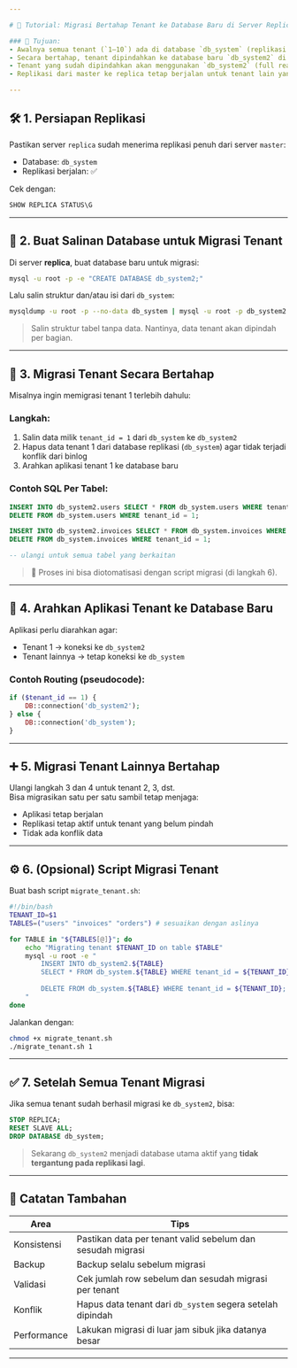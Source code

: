 ```yaml
---

# 📘 Tutorial: Migrasi Bertahap Tenant ke Database Baru di Server Replica

### 📌 Tujuan:
- Awalnya semua tenant (`1–10`) ada di database `db_system` (replikasi dari server utama).
- Secara bertahap, tenant dipindahkan ke database baru `db_system2` di server replica.
- Tenant yang sudah dipindahkan akan menggunakan `db_system2` (full read-write).
- Replikasi dari master ke replica tetap berjalan untuk tenant lain yang belum dipindah.

---
```


## 🛠️ 1. **Persiapan Replikasi**

Pastikan server `replica` sudah menerima replikasi penuh dari server `master`:
- Database: `db_system`
- Replikasi berjalan: ✅

Cek dengan:
```sql
SHOW REPLICA STATUS\G
```

---

## 🧱 2. **Buat Salinan Database untuk Migrasi Tenant**

Di server **replica**, buat database baru untuk migrasi:
```bash
mysql -u root -p -e "CREATE DATABASE db_system2;"
```

Lalu salin struktur dan/atau isi dari `db_system`:
```bash
mysqldump -u root -p --no-data db_system | mysql -u root -p db_system2
```

> Salin struktur tabel tanpa data. Nantinya, data tenant akan dipindah per bagian.

---

## 🔁 3. **Migrasi Tenant Secara Bertahap**

Misalnya ingin memigrasi tenant 1 terlebih dahulu:

### Langkah:
1. Salin data milik `tenant_id = 1` dari `db_system` ke `db_system2`
2. Hapus data tenant 1 dari database replikasi (`db_system`) agar tidak terjadi konflik dari binlog
3. Arahkan aplikasi tenant 1 ke database baru

### Contoh SQL Per Tabel:
```sql
INSERT INTO db_system2.users SELECT * FROM db_system.users WHERE tenant_id = 1;
DELETE FROM db_system.users WHERE tenant_id = 1;

INSERT INTO db_system2.invoices SELECT * FROM db_system.invoices WHERE tenant_id = 1;
DELETE FROM db_system.invoices WHERE tenant_id = 1;

-- ulangi untuk semua tabel yang berkaitan
```

> 🔁 Proses ini bisa diotomatisasi dengan script migrasi (di langkah 6).

---

## 🔄 4. **Arahkan Aplikasi Tenant ke Database Baru**

Aplikasi perlu diarahkan agar:
- Tenant 1 → koneksi ke `db_system2`
- Tenant lainnya → tetap koneksi ke `db_system`

### Contoh Routing (pseudocode):
```php
if ($tenant_id == 1) {
    DB::connection('db_system2');
} else {
    DB::connection('db_system');
}
```

---

## ➕ 5. **Migrasi Tenant Lainnya Bertahap**

Ulangi langkah 3 dan 4 untuk tenant 2, 3, dst.  
Bisa migrasikan satu per satu sambil tetap menjaga:

- Aplikasi tetap berjalan
- Replikasi tetap aktif untuk tenant yang belum pindah
- Tidak ada konflik data

---

## ⚙️ 6. **(Opsional) Script Migrasi Tenant**

Buat bash script `migrate_tenant.sh`:

```bash
#!/bin/bash
TENANT_ID=$1
TABLES=("users" "invoices" "orders") # sesuaikan dengan aslinya

for TABLE in "${TABLES[@]}"; do
    echo "Migrating tenant $TENANT_ID on table $TABLE"
    mysql -u root -e "
        INSERT INTO db_system2.${TABLE}
        SELECT * FROM db_system.${TABLE} WHERE tenant_id = ${TENANT_ID};
        
        DELETE FROM db_system.${TABLE} WHERE tenant_id = ${TENANT_ID};
    "
done
```

Jalankan dengan:
```bash
chmod +x migrate_tenant.sh
./migrate_tenant.sh 1
```

---

## ✅ 7. **Setelah Semua Tenant Migrasi**

Jika semua tenant sudah berhasil migrasi ke `db_system2`, bisa:
```sql
STOP REPLICA;
RESET SLAVE ALL;
DROP DATABASE db_system;
```

> Sekarang `db_system2` menjadi database utama aktif yang **tidak tergantung pada replikasi lagi**.

---

## 📌 Catatan Tambahan

| Area | Tips |
|------|------|
| Konsistensi | Pastikan data per tenant valid sebelum dan sesudah migrasi |
| Backup | Backup selalu sebelum migrasi |
| Validasi | Cek jumlah row sebelum dan sesudah migrasi per tenant |
| Konflik | Hapus data tenant dari `db_system` segera setelah dipindah |
| Performance | Lakukan migrasi di luar jam sibuk jika datanya besar |

---
